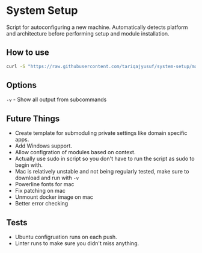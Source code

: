 # System Setup

Script for autoconfiguring a new machine. Automatically detects platform and architecture before performing setup and module installation.

## How to use

```bash
curl -S "https://raw.githubusercontent.com/tariqajyusuf/system-setup/main/init.sh" | bash
```

## Options

`-v` - Show all output from subcommands

## Future Things

- Create template for submoduling private settings like domain specific apps.
- Add Windows support.
- Allow configration of modules based on context.
- Actually use sudo in script so you don't have to run the script as sudo to begin with.
- Mac is relatively unstable and not being regularly tested, make sure to download and run with `-v`
- Powerline fonts for mac
- Fix patching on mac
- Unmount docker image on mac
- Better error checking

## Tests

- Ubuntu configruation runs on each push.
- Linter runs to make sure you didn't miss anything.
